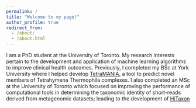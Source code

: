 ```yaml
---
permalink: /
title: "Welcome to my page!"
author_profile: true
redirect_from: 
  - /about/
  - /about.html
---
```

I am a PhD student at the University of Toronto. My research interests pertain to the development and application of machine learning algorithms to improve clinical health outcomes. Previously, I completed my BSc at York University where I helped develop [TetraMANIA]("https://tetramania.bradley.edu/"), a tool to predict novel members of Tetrahymena Thermophila complexes. I also completed an MSc at the University of Toronto which focused on improving the performance of computational tools in determining the taxonomic identity of short-reads derived from metagenomic datasets; leading to the development of [HiTaxon]("https://github.com/ParkinsonLab/HiTaxon")
